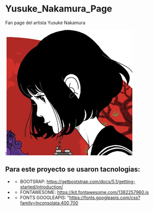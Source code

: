 # Yusuke_Nakamura_Page
Fan page del artista Yusuke Nakamura

!![Nakamura Logo](./icono.jpg)

## Para este proyecto se usaron tacnologias:
* - BOOTSRAP: https://getbootstrap.com/docs/5.1/getting-started/introduction/
* - FONTAWESOME: https://kit.fontawesome.com/1382257960.js
* - FONTS GOOGLEAPIS: "https://fonts.googleapis.com/css?family=Inconsolata:400,700